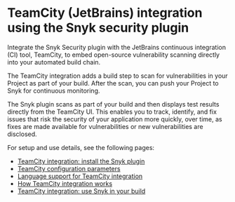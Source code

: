 # TeamCity (JetBrains) integration using the Snyk security plugin

Integrate the Snyk Security plugin with the JetBrains continuous integration (CI) tool, TeamCity, to embed open-source vulnerability scanning directly into your automated build chain.

The TeamCity integration adds a build step to scan for vulnerabilities in your Project as part of your build. After the scan, you can push your Project to Snyk for continuous monitoring.

The Snyk plugin scans as part of your build and then displays test results directly from the TeamCity UI. This enables you to track, identify, and fix issues that risk the security of your application more quickly, over time, as fixes are made available for vulnerabilities or new vulnerabilities are disclosed.

For setup and use details, see the following pages:

* [TeamCity integration: install the Snyk plugin](teamcity-integration-install-the-snyk-plugin.md)
* [TeamCity configuration parameters](teamcity-configuration-parameters.md)
* [Language support for TeamCity integration](language-support-for-teamcity-integration.md)
* [How TeamCity integration works](how-teamcity-integration-works.md)
* [TeamCity integration: use Snyk in your build](teamcity-integration-use-snyk-in-your-build.md)
